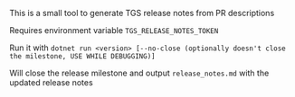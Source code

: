 This is a small tool to generate TGS release notes from PR descriptions

Requires environment variable `TGS_RELEASE_NOTES_TOKEN`

Run it with `dotnet run <version> [--no-close (optionally doesn't close the milestone, USE WHILE DEBUGGING)]`

Will close the release milestone and output `release_notes.md` with the updated release notes
